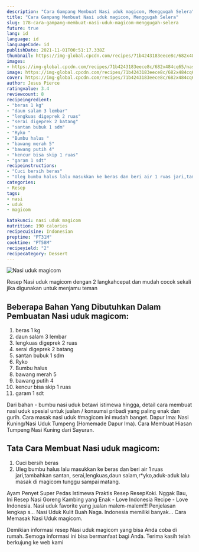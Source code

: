 ```yaml
---
description: "Cara Gampang Membuat Nasi uduk magicom, Menggugah Selera"
title: "Cara Gampang Membuat Nasi uduk magicom, Menggugah Selera"
slug: 178-cara-gampang-membuat-nasi-uduk-magicom-menggugah-selera
future: true
lang: id
language: id
languageCode: id
publishDate: 2021-11-01T00:51:17.338Z 
thumbnail: https://img-global.cpcdn.com/recipes/71b4243183eece8c/682x484cq65/nasi-uduk-magicom-foto-resep-utama.webp
images:
- https://img-global.cpcdn.com/recipes/71b4243183eece8c/682x484cq65/nasi-uduk-magicom-foto-resep-utama.webp
image: https://img-global.cpcdn.com/recipes/71b4243183eece8c/682x484cq65/nasi-uduk-magicom-foto-resep-utama.webp
cover: https://img-global.cpcdn.com/recipes/71b4243183eece8c/682x484cq65/nasi-uduk-magicom-foto-resep-utama.webp
author: Jesus Pierce
ratingvalue: 3.4
reviewcount: 8
recipeingredient:
- "beras 1 kg"
- "daun salam 3 lembar"
- "lengkuas digeprek 2 ruas"
- "serai digeprek 2 batang"
- "santan bubuk 1 sdm"
- "Ryko "
- "Bumbu halus "
- "bawang merah 5"
- "bawang putih 4"
- "kencur bisa skip 1 ruas"
- "garam 1 sdt"
recipeinstructions:
- "Cuci bersih beras"
- "Uleg bumbu halus lalu masukkan ke beras dan beri air 1 ruas jari,tambahkan santan, serai,lengkuas,daun salam,r*yko,aduk-aduk lalu masak di magicom tunggu sampai matang."
categories:
- Resep
tags:
- nasi
- uduk
- magicom

katakunci: nasi uduk magicom 
nutrition: 190 calories
recipecuisine: Indonesian
preptime: "PT31M"
cooktime: "PT58M"
recipeyield: "2"
recipecategory: Dessert
---
```



![Nasi uduk magicom](https://img-global.cpcdn.com/recipes/71b4243183eece8c/682x484cq65/nasi-uduk-magicom-foto-resep-utama.webp)

Resep Nasi uduk magicom    dengan 2 langkahcepat dan mudah cocok sekali jika digunakan untuk menjamu teman

<!--inarticleads1-->

## Beberapa Bahan Yang Dibutuhkan Dalam Pembuatan Nasi uduk magicom:

1. beras 1 kg
1. daun salam 3 lembar
1. lengkuas digeprek 2 ruas
1. serai digeprek 2 batang
1. santan bubuk 1 sdm
1. Ryko 
1. Bumbu halus 
1. bawang merah 5
1. bawang putih 4
1. kencur bisa skip 1 ruas
1. garam 1 sdt

Dari bahan - bumbu nasi uduk betawi istimewa hingga, detail cara membuat nasi uduk spesial untuk jualan / konsumsi pribadi yang paling enak dan gurih. Cara masak nasi uduk #magicom ini mudah banget. Dapur Ima: Nasi Kuning/Nasi Uduk Tumpeng (Homemade Dapur Ima). Cara Membuat Hiasan Tumpeng Nasi Kuning dari Sayuran. 

<!--inarticleads2-->

## Tata Cara Membuat Nasi uduk magicom:

1. Cuci bersih beras
1. Uleg bumbu halus lalu masukkan ke beras dan beri air 1 ruas jari,tambahkan santan, serai,lengkuas,daun salam,r*yko,aduk-aduk lalu masak di magicom tunggu sampai matang.


Ayam Penyet Super Pedas Istimewa Praktis Resep ResepKoki. Nggak Bau, Ini Resep Nasi Goreng Kambing yang Enak - Love Indonesia Recipe - Love Indonesia. Nasi uduk favorite yang jualan malem-malem!!! Penjelasan lengkap s… Nasi Uduk Kulit Buah Naga. Indonesia memiliki banyak… Cara Memasak Nasi Uduk magicom. 

Demikian informasi  resep Nasi uduk magicom   yang bisa Anda coba di rumah. Semoga informasi ini bisa bermanfaat bagi Anda. Terima kasih telah berkujung ke web kami

